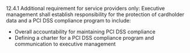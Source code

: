 12.4.1 Additional requirement for service 
providers only: Executive management 
shall establish responsibility for the 
protection of cardholder data and a PCI DSS 
compliance program to include: 

* Overall accountability for maintaining PCI DSS compliance 
* Defining a charter for a PCI DSS compliance program and communication to executive management 

